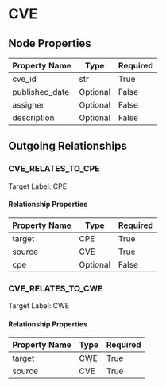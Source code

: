 
# CVE

## Node Properties

| Property Name | Type | Required |
| ------------- | ---- | -------- |
| cve_id | str | True |
| published_date | Optional | False |
| assigner | Optional | False |
| description | Optional | False |



## Outgoing Relationships

### CVE_RELATES_TO_CPE

Target Label: CPE

#### Relationship Properties

| Property Name | Type | Required |
| ------------- | ---- | -------- |
| target | CPE | True |
| source | CVE | True |
| cpe | Optional | False |


### CVE_RELATES_TO_CWE

Target Label: CWE

#### Relationship Properties

| Property Name | Type | Required |
| ------------- | ---- | -------- |
| target | CWE | True |
| source | CVE | True |




